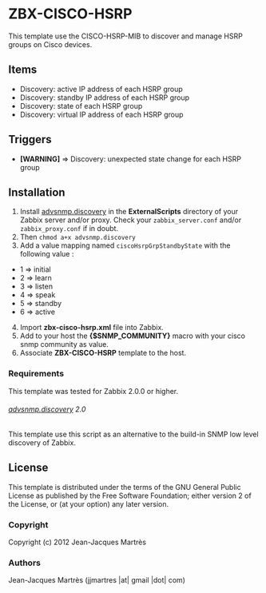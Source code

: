 ZBX-CISCO-HSRP
==============

This template use the CISCO-HSRP-MIB to discover and manage HSRP groups on Cisco devices.

Items
-----

  * Discovery: active IP address of each HSRP group
  * Discovery: standby IP address of each HSRP group
  * Discovery: state of each HSRP group
  * Discovery: virtual IP address of each HSRP group

Triggers
--------

  * **[WARNING]** => Discovery: unexpected state change for each HSRP group

Installation
------------

1. Install [advsnmp.discovery](https://github.com/simonkowallik/Zabbix-Addons/tree/master/advsnmp.discovery) in the **ExternalScripts** directory of your Zabbix server and/or proxy. Check your `zabbix_server.conf` and/or `zabbix_proxy.conf` if in doubt.
2. Then `chmod a+x advsnmp.discovery`
3. Add a value mapping named `ciscoHsrpGrpStandbyState` with the following value :
  * 1 => initial
  * 2 => learn
  * 3 => listen
  * 4 => speak
  * 5 => standby
  * 6 => active
4. Import **zbx-cisco-hsrp.xml** file into Zabbix.
5. Add to your host the **{$SNMP_COMMUNITY}** macro with your cisco snmp community as value.
6. Associate **ZBX-CISCO-HSRP** template to the host.
 
### Requirements

This template was tested for Zabbix 2.0.0 or higher.

###### [advsnmp.discovery](https://github.com/simonkowallik/Zabbix-Addons/tree/master/advsnmp.discovery) 2.0

This template use this script as an alternative to the build-in SNMP low level discovery of Zabbix.

License
-------

This template is distributed under the terms of the GNU General Public License as published by the Free Software Foundation; either version 2 of the License, or (at your option) any later version.

### Copyright

  Copyright (c) 2012 Jean-Jacques Martrès

### Authors
  
  Jean-Jacques Martrès
  (jjmartres |at| gmail |dot| com)

